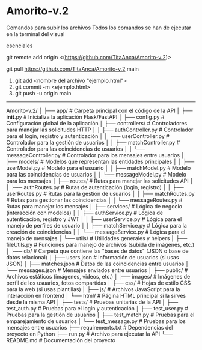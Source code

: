 # Amorito-v.2

Comandos para subir los archivos
Todos los comandos se han de ejecutar en la terminal del visual

esenciales


git remote add origin <(https://github.com/TitaAnca/Amorito-v.2)>

git pull <https://github.com/TitaAnca/Amorito-v.2> main

1. git add <nombre del archivo "ejemplo.html">
2. git commit -m <ejemplo.html>
3. git push -u origin main

-------------------------------------------------------------------------------------------

Amorito-v.2/
│
├── app/                     # Carpeta principal con el código de la API
│   ├── __init__.py          # Inicializa la aplicación Flask/FastAPI
│   ├── config.py            # Configuración global de la aplicación
│   ├── controllers/         # Controladores para manejar las solicitudes HTTP
│   │   ├── authController.py      # Controlador para el login, registro y autenticación
│   │   ├── userController.py      # Controlador para la gestión de usuarios
│   │   ├── matchController.py     # Controlador para las coincidencias de usuarios
│   │   └── messageController.py   # Controlador para los mensajes entre usuarios
│   ├── models/              # Modelos que representan las entidades principales
│   │   ├── userModel.py         # Modelo para el usuario
│   │   ├── matchModel.py        # Modelo para las coincidencias de usuarios
│   │   └── messageModel.py      # Modelo para los mensajes
│   ├── routes/              # Rutas para manejar las solicitudes API
│   │   ├── authRoutes.py        # Rutas de autenticación (login, registro)
│   │   ├── userRoutes.py        # Rutas para la gestión de usuarios
│   │   ├── matchRoutes.py       # Rutas para gestionar las coincidencias
│   │   └── messageRoutes.py     # Rutas para manejar los mensajes
│   ├── services/            # Lógica de negocio (interacción con modelos)
│   │   ├── authService.py       # Lógica de autenticación, registro y JWT
│   │   ├── userService.py       # Lógica para el manejo de perfiles de usuario
│   │   ├── matchService.py      # Lógica para la creación de coincidencias
│   │   └── messageService.py    # Lógica para el manejo de mensajes
│   └── utils/               # Utilidades generales y helpers
│       ├── fileUtils.py       # Funciones para manejo de archivos (subida de imágenes, etc.)
│
├── db/                      # Carpeta que contiene las "bases de datos" (JSON o base de datos relacional)
│   ├── users.json            # Información de usuarios (si usas JSON)
│   ├── matches.json          # Datos de las coincidencias entre usuarios
│   └── messages.json         # Mensajes enviados entre usuarios
│
├── public/                  # Archivos estáticos (imágenes, videos, etc.)
│   ├── images/              # Imágenes de perfil de los usuarios, fotos compartidas
│   ├── css/                 # Hojas de estilo CSS para la web (si usas plantillas)
│   ├── js/                  # Archivos JavaScript para la interacción en frontend
│   └── html/           # Página HTML principal si la sirves desde la misma API
│
├── tests/                   # Pruebas unitarias de la API
│   ├── test_auth.py         # Pruebas para el login y autenticación
│   ├── test_user.py         # Pruebas para la gestión de usuarios
│   ├── test_match.py        # Pruebas para el emparejamiento de usuarios
│   └── test_message.py      # Pruebas para los mensajes entre usuarios
├── requirements.txt         # Dependencias del proyecto en Python
├── run.py                   # Archivo para ejecutar la API
└── README.md                # Documentación del proyecto


